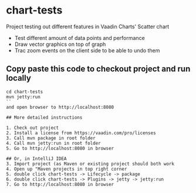 # chart-tests

Project testing out different features in Vaadin Charts' Scatter chart
- Test different amount of data points and performance
- Draw vector graphics on top of graph
- Trac zoom events on the client side to be able to undo them

## Copy paste this code to checkout project and run locally
```git clone https://github.com/Peppe/chart-tests.git
cd chart-tests
mvn jetty:run
``
and open browser to http://localhost:8080

## More detailed instructions

1. Check out project
2. Install a license from https://vaadin.com/pro/licenses
3. Call mvn package in root folder
4. Call mvn jetty:run in root folder
5. Go to http://localhost:8080 in browser

## Or, in IntelliJ IDEA
3. Import project (as Maven or existing project should both work
4. Open up "Maven projects in top right corner
5. double click chart-tests -> Lifecycle -> package
6. double click chart-tests -> Plugins -> jetty -> jetty:run
7. Go to http://localhost:8080 in browser
